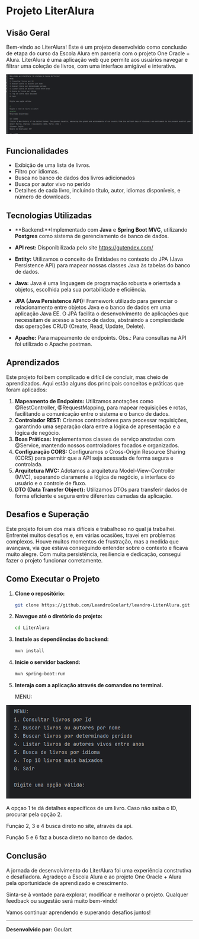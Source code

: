 # Projeto LiterAlura

## Visão Geral

Bem-vindo ao LiterAlura! Este é um projeto desenvolvido como conclusão de etapa do curso da Escola Alura em parceria com o projeto One Oracle + Alura. LiterAlura é uma aplicação web que permite aos usuários navegar e filtrar uma coleção de livros, com uma interface amigável e interativa.


![Capa](./src/main/resources/images/capa.png)

## Funcionalidades

- Exibição de uma lista de livros.
- Filtro por idiomas.
- Busca no banco de dados dos livros adicionados
- Busca por autor vivo no perído
- Detalhes de cada livro, incluindo título, autor, idiomas disponíveis, e número de downloads.

## Tecnologias Utilizadas


- **Backend:**Implementado com **Java** e **Spring Boot MVC**, utilizando **Postgres** como sistema de gerenciamento de banco de dados. 
- **API rest:** Disponibilizada pelo site https://gutendex.com/
- **Entity:** Utilizamos o conceito de Entidades no contexto do JPA (Java Persistence API) para mapear nossas classes Java às tabelas do banco de dados.
- **Java:** Java é uma linguagem de programação robusta e orientada a objetos, escolhida pela sua portabilidade e eficiência. 
- **JPA (Java Persistence API):** Framework utilizado para gerenciar o relacionamento entre objetos Java e o banco de dados em uma aplicação Java EE. O JPA facilita o desenvolvimento de aplicações que necessitam de acesso a banco de dados, abstraindo a complexidade das operações CRUD (Create, Read, Update, Delete).

- **Apache:** Para mapeamento de endpoints.
Obs.: Para consultas na API foi utilizado o Apache postman.

## Aprendizados

Este projeto foi bem complicado e difícil de concluir, mas cheio de aprendizados. Aqui estão alguns dos principais conceitos e práticas que foram aplicados:

1. **Mapeamento de Endpoints:** Utilizamos anotações como @RestController, @RequestMapping, para mapear requisições e rotas, facilitando a comunicação entre o sistema e o banco de dados.
2. **Controlador REST:** Criamos controladores para processar requisições, garantindo uma separação clara entre a lógica de apresentação e a lógica de negócio.
3. **Boas Práticas:** Implementamos classes de serviço anotadas com @Service, mantendo nossos controladores focados e organizados.
4. **Configuração CORS:** Configuramos o Cross-Origin Resource Sharing (CORS) para permitir que a API seja acessada de forma segura e controlada.
5. **Arquitetura MVC:** Adotamos a arquitetura Model-View-Controller (MVC), separando claramente a lógica de negócio, a interface do usuário e o controle de fluxo.
6. **DTO (Data Transfer Object):** Utilizamos DTOs para transferir dados de forma eficiente e segura entre diferentes camadas da aplicação.


## Desafios e Superação

Este projeto foi um dos mais difíceis e trabalhoso no qual já trabalhei. Enfrentei muitos desafios e, em várias ocasiões, travei em problemas complexos. Houve muitos momentos de frustração, mas a medida que avançava, via que estava conseguindo entender sobre o contexto e ficava muito alegre. Com muita persistência, resiliencia e dedicação, consegui fazer o projeto funcionar corretamente.

## Como Executar o Projeto

1. **Clone o repositório:**
    ```bash
    git clone https://github.com/LeandroGoulart/leandro-LiterAlura.git
    ```
2. **Navegue até o diretório do projeto:**
    ```bash
    cd LiterAlura
    ```
3. **Instale as dependências do backend:**
    ```bash
    mvn install
    ```
4. **Inicie o servidor backend:**
    ```bash
    mvn spring-boot:run
    ```
5. **Interaja com a aplicação através de comandos no terminal.**
   
   MENU:


![MENU](./src/main/resources/images/menu.png)

A opçao 1 te dá detalhes específicos de um livro. Caso não saiba o ID, procurar pela opção 2.

Função 2, 3 e 4 busca direto no site, através da api.

Função 5 e 6 faz a busca direto no banco de dados.

## Conclusão

A jornada de desenvolvimento do LiterAlura foi uma experiência construtiva e desafiadora. Agradeço a Escola Alura e ao projeto One Oracle + Alura pela oportunidade de aprendizado e crescimento.

Sinta-se à vontade para explorar, modificar e melhorar o projeto. Qualquer feedback ou sugestão será muito bem-vindo!

Vamos continuar aprendendo e superando desafios juntos!

---

**Desenvolvido por:**
Goulart
